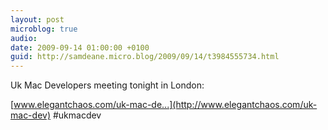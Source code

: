 ```yaml
---
layout: post
microblog: true
audio: 
date: 2009-09-14 01:00:00 +0100
guid: http://samdeane.micro.blog/2009/09/14/t3984555734.html
---
```

Uk Mac Developers meeting tonight in London:

[www.elegantchaos.com/uk-mac-de...](http://www.elegantchaos.com/uk-mac-dev) #ukmacdev

